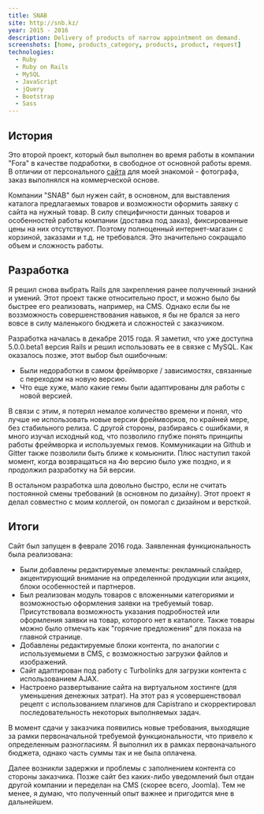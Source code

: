 ```yaml
---
title: SNAB
site: http://snb.kz/
year: 2015 - 2016
description: Delivery of products of narrow appointment on demand.
screenshots: [home, products_category, products, product, request]
technologies:
  - Ruby
  - Ruby on Rails
  - MySQL
  - JavaScript
  - jQuery
  - Bootstrap
  - Sass
---
```


## История

Это второй проект, который был выполнен во время работы в компании "Fora" в качестве подработки, в свободное от основной 
работы время. В отличии от персонального [сайта][Tatyana Nazarenko project] для моей знакомой - фотографа, заказ
выполнялся на коммерческой основе.

Компании "SNAB" был нужен сайт, в основном, для выставления каталога предлагаемых товаров и возможности оформить заявку
с сайта на нужный товар. В силу специфичности данных товаров и особенностей работы компании (доставка под заказ), 
фиксированные цены на них отсутствуют. Поэтому полноценный интернет-магазин с корзиной, заказами и т.д. не требовался.
Это значительно сокращало объем и сложность работы.

## Разработка

Я решил снова выбрать Rails для закрепления ранее полученный знаний и умений. Этот проект также относительно прост, и 
можно было бы быстрее его реализовать, например, на CMS. Однако если бы не воззможность совершенствования навыков, я бы 
не брался за него вовсе в силу маленького бюджета и сложностей с заказчиком.

Разработка началась в декабре 2015 года. Я заметил, что уже доступна 5.0.0.beta1 версия Rails и решил использовать ее в
связке с MySQL. Как оказалось позже, этот выбор был ошибочным:

- Были недоработки в самом фреймворке / зависимостях, связанные с переходом на новую версию.
- Что еще хуже, мало какие гемы были адаптированы для работы с новой версией.

В связи с этим, я потерял немалое количество времени и понял, что лучше не использовать новые версии фреймворков, по 
крайней мере, без стабильного релиза. С другой стороны, разбираясь с ошибками, я много изучал исходный код, что 
позволило глубже понять принципы работы фреймворка и используемых гемов. Коммуникации на Github и Gitter также позволили
быть ближе к комьюнити. Плюс наступил такой момент, когда возвращаться на 4ю версию было уже поздно, и я продолжил 
разработку на 5й версии.

В остальном разработка шла довольно быстро, если не считать постоянной смены требований (в основном по дизайну). Этот 
проект я делал совместно с моим коллегой, он помогал с дизайном и версткой. 

## Итоги

Сайт был запущен в феврале 2016 года. Заявленная функциональность была реализована:

- Были добавлены редактируемые элементы: рекламный слайдер, акцентирующий внимание на определенной продукции или акциях,
блоки особенностей и партнеров.
- Был реализован модуль товаров с вложенными категориями и возможностью оформления заявки на требуемый товар. 
Присутствовала возможность указания подробностей или оформления заявки на товар, которого нет в каталоге. Также товары
можно было отмечать как "горячие предложения" для показа на главной странице.
- Добавлены редактируемые блоки контента, по аналогии с используемыеми в CMS, с возможностью загрузки файлов и 
изображений.
- Сайт адаптирован под работу с Turbolinks для загрузки контента с использованием AJAX.
- Настроено развертывание сайта на виртуальном хостинге (для уменьшения денежных затрат). На этот раз я усовершенствовал 
рецепт с использованием плагинов для Capistrano и скорректировал последовательность некоторых выполняемых задач.

В момент сдачи у заказчика появились новые требования, выходящие за рамки первоначальной требуемой функциональности, что
привело к определенным разногласиям. Я выполнил их в рамках первоначального бюджета, однако часть суммы так и не была 
оплачена.

Далее возникли задержки и проблемы с заполнением контента со стороны заказчика. Позже сайт без каких-либо уведомлений
был отдан другой компании и переделан на CMS (скорее всего, Joomla). Тем не менее, я думаю, что полученный опыт важнее и 
пригодится мне в дальнейшем.

[Tatyana Nazarenko project]: /portfolio/projects/tatyana-nazarenko/
